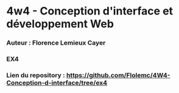 # 4w4 - Conception d'interface et développement Web
### Auteur : Florence Lemieux Cayer
### EX4
### Lien du repository : https://github.com/Flolemc/4W4-Conception-d-interface/tree/ex4
